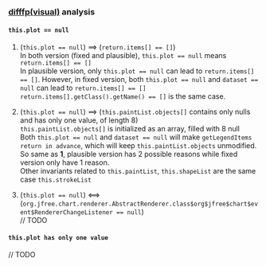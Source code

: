 ### [difffp](./difffp.json)[(visual)](https://observablehq.com/d/06c8d17ba1b86512) analysis

#### `this.plot == null`
1. (`this.plot == null`) ==> (`return.items[] == []`)  
In both version (fixed and plausible), `this.plot == null` means `return.items[] == []`  
In plausible version, only `this.plot == null` can lead to `return.items[] == []`. However, in fixed version, both `this.plot == null` and `dataset == null` can lead to `return.items[] == []`  
`return.items[].getClass().getName() == []` is the same case.  

2. (`this.plot == null`)  ==>  (`this.paintList.objects[]` contains only nulls and has only one value, of length 8)  
`this.paintList.objects[]` is initialized as an array, filled with 8 null  
Both `this.plot == null` and `dataset == null` will make `getLegendItems return in advance`, which will keep `this.paintList.objects` unmodified. So same as **1**, plausible version has 2 possible reasons while fixed version only have 1 reason.  
Other invariants related to `this.paintList`, `this.shapeList` are the same case `this.strokeList`  

3. (`this.plot == null`)  <==>  (`org.jfree.chart.renderer.AbstractRenderer.class$org$jfree$chart$event$RendererChangeListener == null`)  
// TODO  

#### `this.plot has only one value`
// TODO